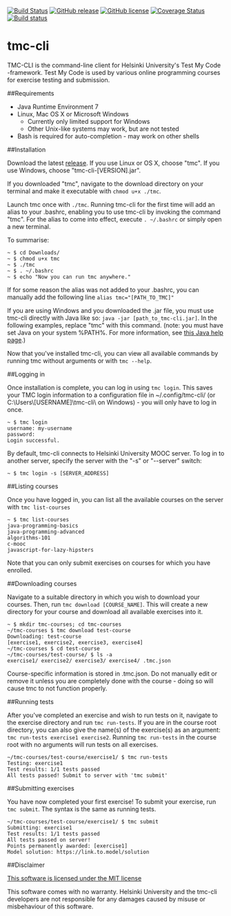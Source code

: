 
[![Build Status](https://travis-ci.org/tmc-cli/tmc-cli.svg?branch=master)](https://travis-ci.org/tmc-cli/tmc-cli)
[![GitHub release](https://img.shields.io/badge/release-sprint0-brightgreen.svg?style=flat)](https://github.com/tmc-cli/tmc-cli/releases/latest)
[![GitHub license](https://img.shields.io/badge/license-MIT-blue.svg)](https://raw.githubusercontent.com/tmc-cli/tmc-cli/master/LICENSE)
[![Coverage Status](https://coveralls.io/repos/github/tmc-cli/tmc-cli/badge.svg?branch=master)](https://coveralls.io/github/tmc-cli/tmc-cli?branch=master)
[![Build status](https://ci.appveyor.com/api/projects/status/np29sxc72y2f7d57?svg=true)](https://ci.appveyor.com/project/mikkomaa/tmc-cli)
# tmc-cli

TMC-CLI is the command-line client for Helsinki University's Test My Code -framework. Test My Code is used by various online programming courses for exercise testing and submission.

##Requirements

* Java Runtime Environment 7
* Linux, Mac OS X or Microsoft Windows
  * Currently only limited support for Windows
  * Other Unix-like systems may work, but are not tested
* Bash is required for auto-completion - may work on other shells

##Installation

Download the latest [release](https://github.com/tmc-cli/tmc-cli/releases).
If you use Linux or OS X, choose "tmc". If you use Windows, choose "tmc-cli-[VERSION].jar".

If you downloaded "tmc", navigate to the download directory on your terminal and make it executable with `chmod u+x ./tmc`.

Launch tmc once with `./tmc`. Running tmc-cli for the first time will add an alias to your .bashrc, enabling you to use tmc-cli by invoking the command "tmc". For the alias to come into effect, execute `. ~/.bashrc` or simply open a new terminal.

To summarise:
```
~ $ cd Downloads/
~ $ chmod u+x tmc
~ $ ./tmc
~ $ . ~/.bashrc
~ $ echo "Now you can run tmc anywhere."
```

If for some reason the alias was not added to your .bashrc, you can manually add the following line `alias tmc="[PATH_TO_TMC]"`

If you are using Windows and you downloaded the .jar file, you must use tmc-cli directly with Java like so: `java -jar [path_to_tmc-cli.jar]`. In the following examples, replace "tmc" with this command. (note: you must have set Java on your system %PATH%. For more information, see [this Java help page](https://www.java.com/en/download/help/path.xml).)

Now that you've installed tmc-cli, you can view all available commands by running tmc without arguments or with `tmc --help`.

##Logging in

Once installation is complete, you can log in using `tmc login`. This saves your TMC login information to a configuration file in ~/.config/tmc-cli/ (or C:\\Users\\[USERNAME]\\tmc-cli\\ on Windows) - you will only have to log in once.
```
~ $ tmc login
username: my-username
password:
Login successful.
```
By default, tmc-cli connects to Helsinki University MOOC server. To log in to another server, specify the server with the "-s" or "--server" switch:
```
~ $ tmc login -s [SERVER_ADDRESS]
```

##Listing courses

Once you have logged in, you can list all the available courses on the server with `tmc list-courses`
```
~ $ tmc list-courses
java-programming-basics
java-programming-advanced
algorithms-101
c-mooc
javascript-for-lazy-hipsters
```
Note that you can only submit exercises on courses for which you have enrolled.

##Downloading courses

Navigate to a suitable directory in which you wish to download your courses. Then, run `tmc download [COURSE_NAME]`. This will create a new directory for your course and download all available exercises into it.

```
~ $ mkdir tmc-courses; cd tmc-courses
~/tmc-courses $ tmc download test-course
Downloading: test-course
[exercise1, exercise2, exercise3, exercise4]
~/tmc-courses $ cd test-course
~/tmc-courses/test-course/ $ ls -a
exercise1/ exercise2/ exercise3/ exercise4/ .tmc.json
```
Course-specific information is stored in .tmc.json. Do not manually edit or remove it unless you are completely done with the course - doing so will cause tmc to not function properly.

##Running tests

After you've completed an exercise and wish to run tests on it, navigate to the exercise directory and run `tmc run-tests`. If you are in the course root directory, you can also give the name(s) of the exercise(s) as an argument: `tmc run-tests exercise1 exercise2`. Running `tmc run-tests` in the course root with no arguments will run tests on all exercises.

```
~/tmc-courses/test-course/exercise1/ $ tmc run-tests
Testing: exercise1
Test results: 1/1 tests passed
All tests passed! Submit to server with 'tmc submit'
```

##Submitting exercises

You have now completed your first exercise! To submit your exercise, run `tmc submit`. The syntax is the same as running tests.

```
~/tmc-courses/test-course/exercise1/ $ tmc submit
Submitting: exercise1
Test results: 1/1 tests passed
All tests passed on server!
Points permanently awarded: [exercise1]
Model solution: https://link.to.model/solution
```

##Disclaimer

[This software is licensed under the MIT license](https://raw.githubusercontent.com/tmc-cli/tmc-cli/instructions/LICENSE)

This software comes with no warranty. Helsinki University and the tmc-cli developers are not responsible for any damages caused by misuse or misbehaviour of this software.